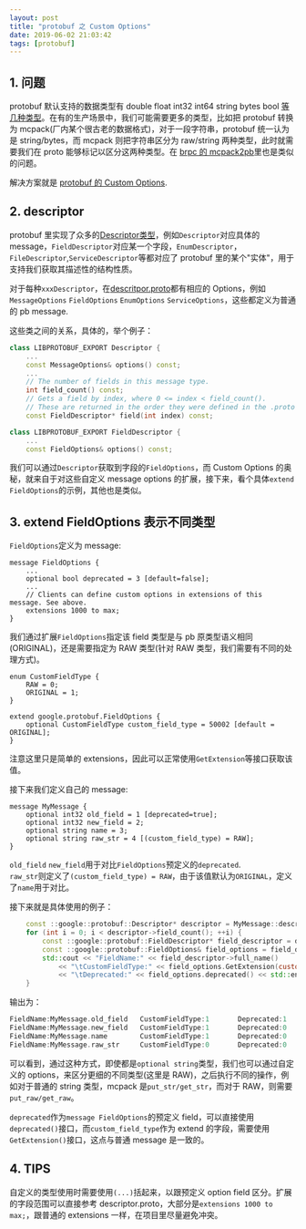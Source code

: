 ```yaml
---
layout: post
title: "protobuf 之 Custom Options"
date: 2019-06-02 21:03:42
tags: [protobuf]
---
```


## 1. 问题

protobuf 默认支持的数据类型有 double float int32 int64 string bytes bool [等几种类型](https://developers.google.com/protocol-buffers/docs/proto#scalar)。在有的生产场景中，我们可能需要更多的类型，比如把 protobuf 转换为 mcpack(厂内某个很古老的数据格式)，对于一段字符串，protobuf 统一认为是 string/bytes，而 mcpack 则把字符串区分为 raw/string 两种类型，此时就需要我们在 proto 能够标记以区分这两种类型。在 [brpc 的 mcpack2pb](https://github.com/apache/incubator-brpc/tree/master/src/mcpack2pb)里也是类似的问题。

解决方案就是 [protobuf 的 Custom Options](https://developers.google.com/protocol-buffers/docs/proto#customoptions).

## 2. descriptor

protobuf 里实现了众多的[Descriptor类型](https://github.com/protocolbuffers/protobuf/blob/master/src/google/protobuf/descriptor.h)，例如`Descriptor`对应具体的 message，`FieldDescriptor`对应某一个字段，`EnumDescriptor`，`FileDescriptor`,`ServiceDescriptor`等都对应了 protobuf 里的某个"实体"，用于支持我们获取其描述性的结构性质。

对于每种`xxxDescriptor`，在[descritpor.proto](https://github.com/protocolbuffers/protobuf/blob/master/src/google/protobuf/descriptor.proto)都有相应的 Options，例如`MessageOptions` `FieldOptions` `EnumOptions` `ServiceOptions`，这些都定义为普通的 pb message.

这些类之间的关系，具体的，举个例子：

```cpp
class LIBPROTOBUF_EXPORT Descriptor {
    ...
    const MessageOptions& options() const;
    ...
    // The number of fields in this message type.
    int field_count() const;
    // Gets a field by index, where 0 <= index < field_count().
    // These are returned in the order they were defined in the .proto file.
    const FieldDescriptor* field(int index) const;

class LIBPROTOBUF_EXPORT FieldDescriptor {
    ...
    const FieldOptions& options() const;
```
我们可以通过`Descriptor`获取到字段的`FieldOptions`，而 Custom Options 的奥秘，就来自于对这些自定义 message options 的扩展，接下来，看个具体`extend FieldOptions`的示例，其他也是类似。

## 3. extend FieldOptions 表示不同类型

`FieldOptions`定义为 message:

```
message FieldOptions {
    ...
    optional bool deprecated = 3 [default=false];
    ...
    // Clients can define custom options in extensions of this message. See above.
    extensions 1000 to max;
}
```

我们通过扩展`FieldOptions`指定该 field 类型是与 pb 原类型语义相同(ORIGINAL)，还是需要指定为 RAW 类型(针对 RAW 类型，我们需要有不同的处理方式)。

```
enum CustomFieldType {
    RAW = 0;
    ORIGINAL = 1;
}

extend google.protobuf.FieldOptions {
    optional CustomFieldType custom_field_type = 50002 [default = ORIGINAL];
}
```

注意这里只是简单的 extensions，因此可以正常使用`GetExtension`等接口获取该值。

接下来我们定义自己的 message:

```
message MyMessage {
    optional int32 old_field = 1 [deprecated=true];
    optional int32 new_field = 2;
    optional string name = 3;
    optional string raw_str = 4 [(custom_field_type) = RAW];
}
```

`old_field` `new_field`用于对比`FieldOptions`预定义的`deprecated`.  
`raw_str`则定义了`(custom_field_type) = RAW`，由于该值默认为`ORIGINAL`，定义了`name`用于对比。  

接下来就是具体使用的例子：

```cpp
    const ::google::protobuf::Descriptor* descriptor = MyMessage::descriptor();
    for (int i = 0; i < descriptor->field_count(); ++i) {
        const ::google::protobuf::FieldDescriptor* field_descriptor = descriptor->field(i);
        const ::google::protobuf::FieldOptions& field_options = field_descriptor->options();
        std::cout << "FieldName:" << field_descriptor->full_name()
            << "\tCustomFieldType:" << field_options.GetExtension(custom_field_type)
            << "\tDeprecated:" << field_options.deprecated() << std::endl;
    }
```

输出为：

```cpp
FieldName:MyMessage.old_field   CustomFieldType:1       Deprecated:1
FieldName:MyMessage.new_field   CustomFieldType:1       Deprecated:0
FieldName:MyMessage.name        CustomFieldType:1       Deprecated:0
FieldName:MyMessage.raw_str     CustomFieldType:0       Deprecated:0
```

可以看到，通过这种方式，即使都是`optional string`类型，我们也可以通过自定义的 options，来区分更细的不同类型(这里是 RAW)，之后执行不同的操作，例如对于普通的 string 类型，mcpack 是`put_str/get_str`，而对于 RAW，则需要`put_raw/get_raw`。

`deprecated`作为`message FieldOptions`的预定义 field，可以直接使用`deprecated()`接口，而`custom_field_type`作为 extend 的字段，需要使用`GetExtension()`接口，这点与普通 message 是一致的。

## 4. TIPS

自定义的类型使用时需要使用`(...)`括起来，以跟预定义 option field 区分。扩展的字段范围可以直接参考 descriptor.proto，大部分是`extensions 1000 to max;`，跟普通的 extensions 一样，在项目里尽量避免冲突。
